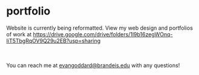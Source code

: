 # portfolio
Website is currently being reformatted. View my web design and portfolios of work at https://drive.google.com/drive/folders/1l9b16zegWOnq-IiT5TbgRqOV9Q29u2EB?usp=sharing


<br></br>You can reach me at evangoddard@brandeis.edu with any questions!
